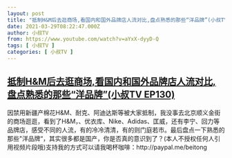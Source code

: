 ```yaml
---
layout: post
title: "抵制H&M后去逛商场,看国内和国外品牌店人流对比,盘点熟悉的那些“洋品牌”(小叔TV EP130)"
date: 2021-03-29T08:22:47.000Z
author: 小叔TV
from: https://www.youtube.com/watch?v=aYxX-dyyD-Q
tags: [ 小叔TV ]
categories: [ 小叔TV ]
---
```

<!--1617006167000-->
[抵制H&M后去逛商场,看国内和国外品牌店人流对比,盘点熟悉的那些“洋品牌”(小叔TV EP130)](https://www.youtube.com/watch?v=aYxX-dyyD-Q)
------

<div>
因禁用新疆产棉花H&M、耐克、阿迪达斯等被大家抵制，我没事去北京顺义金街的商场逛逛，看到了H&M，、优衣库、Nike、Adidas、匡威，还有李宁、回力等品牌店，感受不同的人流，有的冷冷清清，有的则门庭若市。最后盘点一下熟悉的那些"洋品牌“，其实很多都是国产，你是否真的意识到了？(本人不授权任何人引用视频片段哦)支持我的方式可以请我喝杯咖啡：http://paypal.me/beitong
</div>
